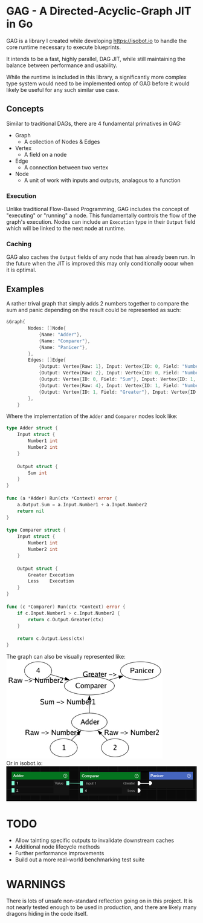 # GAG - A Directed-Acyclic-Graph JIT in Go  

GAG is a library I created while developing https://isobot.io to handle the core runtime necessary to execute blueprints.  

It intends to be a fast, highly parallel, DAG JIT, while still maintaining the balance between performance and usability.  

While the runtime is included in this library, a significantly more complex type system would need to be implemented ontop of GAG before it would likely be useful for any such similar use case.  

## Concepts
Similar to traditional DAGs, there are 4 fundamental primatives in GAG:  

- Graph
	- A collection of Nodes & Edges
- Vertex
	- A field on a node
- Edge
	- A connection between two vertex
- Node
	- A unit of work with inputs and outputs, analagous to a function

### **Execution**
Unlike traditional Flow-Based Programming, GAG includes the concept of "executing" or "running" a node. This fundamentally controls the flow of the graph's execution. Nodes can include an `Execution` type in their `Output` field which will be linked to the next node at runtime. 

### **Caching**
GAG also caches the `Output` fields of any node that has already been run. In the future when the JIT is improved this may only conditionally occur when it is optimal.

## Examples
A rather trival graph that simply adds 2 numbers together to compare the sum and panic depending on the result could be represented as such:

```go
&Graph{
		Nodes: []Node{
			{Name: "Adder"},
			{Name: "Comparer"},
			{Name: "Panicer"},
		},
		Edges: []Edge{
			{Output: Vertex{Raw: 1}, Input: Vertex{ID: 0, Field: "Number1"}},
			{Output: Vertex{Raw: 2}, Input: Vertex{ID: 0, Field: "Number2"}},
			{Output: Vertex{ID: 0, Field: "Sum"}, Input: Vertex{ID: 1, Field: "Number1"}},
			{Output: Vertex{Raw: 4}, Input: Vertex{ID: 1, Field: "Number2"}},
			{Output: Vertex{ID: 1, Field: "Greater"}, Input: Vertex{ID: 2}},
		},
	}
```

Where the implementation of the `Adder` and `Comparer` nodes look like:

```go
type Adder struct {
	Input struct {
		Number1 int
		Number2 int
	}

	Output struct {
		Sum int
	}
}

func (a *Adder) Run(ctx *Context) error {
	a.Output.Sum = a.Input.Number1 + a.Input.Number2
	return nil
}

type Comparer struct {
	Input struct {
		Number1 int
		Number2 int
	}

	Output struct {
		Greater Execution
		Less    Execution
	}
}

func (c *Comparer) Run(ctx *Context) error {
	if c.Input.Number1 > c.Input.Number2 {
		return c.Output.Greater(ctx)
	}

	return c.Output.Less(ctx)
}
```

The graph can also be visually represented like:  
![graph](/docs/graph.png)  
Or in isobot.io:
![iso-graph](/docs/iso-graph.png)  


# TODO
- Allow tainting specific outputs to invalidate downstream caches
- Additional node lifecycle methods
- Further performance improvements
- Build out a more real-world benchmarking test suite

# WARNINGS
There is lots of unsafe non-standard reflection going on in this project. It is not nearly tested enough to be used in production, and there are likely many dragons hiding in the code itself.